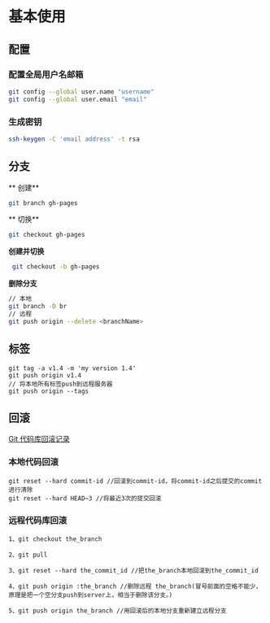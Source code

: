 # 基本使用

<!-- toc -->

## 配置
### 配置全局用户名邮箱
```bash
git config --global user.name "username"
git config --global user.email "email"
```
### 生成密钥
```bash
ssh-keygen -C 'email address' -t rsa
```

## 分支

** 创建**

```bash
git branch gh-pages
```

** 切换**

```bash
git checkout gh-pages
```

**创建并切换**

```bash
 git checkout -b gh-pages
```
**删除分支**

```bash
// 本地
git branch -D br
// 远程
git push origin --delete <branchName>
```
## 标签
```
git tag -a v1.4 -m 'my version 1.4'
git push origin v1.4
// 将本地所有标签push到远程服务器
git push origin --tags
```

## 回滚
[Git 代码库回滚记录](http://limite.me/blog/2016/04/19/git-dai-ma-ku-hui-gun-ji-lu/)
### 本地代码回滚
```
git reset --hard commit-id //回滚到commit-id，将commit-id之后提交的commit进行清除
git reset --hard HEAD~3 //将最近3次的提交回滚
```
### 远程代码库回滚
```
1、git checkout the_branch

2、git pull

3、git reset --hard the_commit_id //把the_branch本地回滚到the_commit_id

4、git push origin :the_branch //删除远程 the_branch(冒号前面的空格不能少，原理是把一个空分支push到server上，相当于删除该分支。)

5、git push origin the_branch //用回滚后的本地分支重新建立远程分支
```

